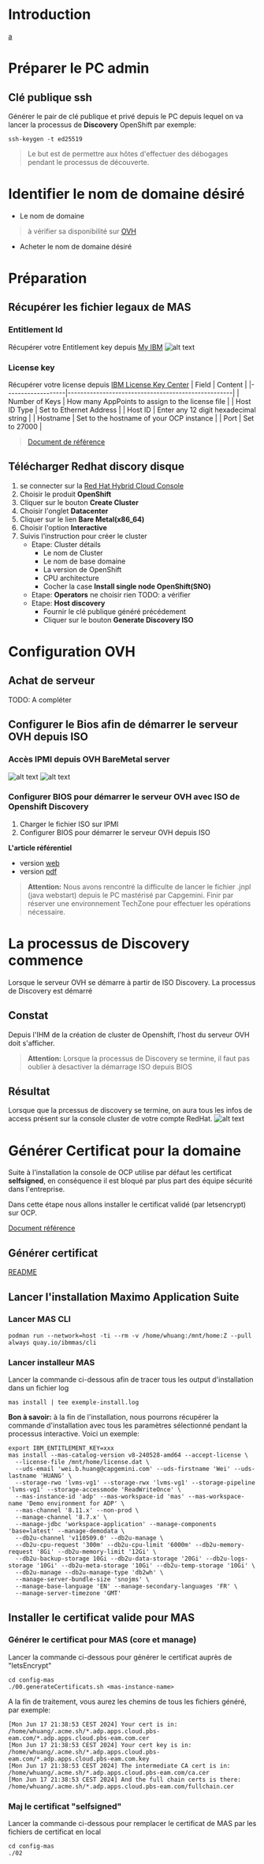 # Introduction

<!-- TODO: annexe -->
[a](README.md/)

# Préparer le PC admin
## Clé publique ssh
Générer le pair de clé publique et privé depuis le PC depuis lequel on va lancer la processus de **Discovery** OpenShift par exemple:
```shell
ssh-keygen -t ed25519
```
> Le but est de permettre aux hôtes d'effectuer des débogages pendant le processus de découverte.

# Identifier le nom de domaine désiré
- Le nom de domaine
> à vérifier sa disponibilité sur [OVH](https://www.ovh.com/fr/order/webcloud/?#/webCloud/domain/select?selection=~())
- Acheter le nom de domaine désiré

# Préparation
## Récupérer les fichier legaux de MAS
### Entitlement Id
Récupérer votre Entitlement key depuis [My IBM](https://myibm.ibm.com/dashboard/)
![alt text](images/EntitlementKey.png)

### License key
Récupérer votre license depuis [IBM License Key Center](https://licensing.flexnetoperations.com/control/ibmr/login?nextURL=%2Fcontrol%2Fibmr%2Fibmrindex)
| Field             | Content                                            |
|-------------------|----------------------------------------------------|
| Number of Keys    | How many AppPoints to assign to the license file   |
| Host ID Type      | Set to Ethernet Address                            |
| Host ID           | Enter any 12 digit hexadecimal string              |
| Hostname          | Set to the hostname of your OCP instance           |
| Port              | Set to 27000                                       |

> [Document de référence](https://ibm-mas.github.io/cli/guides/install/#12-mas-license-file)



## Télécharger Redhat discory disque
1. se connecter sur la [Red Hat Hybrid Cloud Console](https://console.redhat.com)
2. Choisir le produit **OpenShift**
3. Cliquer sur le bouton **Create Cluster**
4. Choisir l'onglet **Datacenter**
5. Cliquer sur le lien **Bare Metal(x86_64)**
6. Choisir l'option **Interactive**
7. Suivis l'instruction pour créer le cluster
	- Etape: Cluster détails
		- Le nom de Cluster
		- Le nom de base domaine
		- La version de OpenShift
		- CPU architecture
		- Cocher la case **Install single node OpenShift(SNO)**
	- Etape: **Operators** ne choisir rien TODO: a vérifier
	- Etape: **Host discovery**
		- Fournir le clé publique généré précédement
		- Cliquer sur le bouton **Generate Discovery ISO**

# Configuration OVH
## Achat de serveur
TODO: A compléter

## Configurer le Bios afin de démarrer le serveur OVH depuis ISO
### Accès IPMI depuis OVH BareMetal server
![alt text](<images/console ovh server.png>)
![alt text](<images/IPMI java webstart.png>)

### Configurer BIOS pour démarrer le serveur OVH avec ISO de Openshift Discovery
1. Charger le fichier ISO sur IPMI
2. Configurer BIOS pour démarrer le serveur OVH depuis ISO

__L'article référentiel__
- version [web](https://support.us.ovhcloud.com/hc/en-us/articles/360000108630-How-to-Install-an-OS-with-IPMI#v2)
- version [pdf](./reference/How%20to%20Install%20an%20OS%20with%20IPMI%20–%20Articles.pdf)

> **Attention:** 
> Nous avons rencontré la difficulte de lancer le fichier .jnpl (java webstart) depuis le PC mastérisé par Capgemini. Finir par réserver une environnement TechZone pour effectuer les opérations nécessaire.


# La processus de Discovery commence
Lorsque le serveur OVH se démarre à partir de ISO Discovery. La processus de Discovery est démarré

## Constat
Depuis l'IHM de la création de cluster de Openshift, l'host du serveur OVH doit s'afficher.
> **Attention:** 
> Lorsque la processus de Discovery se termine, il faut pas oublier à desactiver la démarrage ISO depuis BIOS


## Résultat
Lorsque que la prcessus de discovery se termine, on aura tous les infos de access présent sur la console cluster de votre compte RedHat.
![alt text](images/ocpDiscoveryFinished.png)


# Générer Certificat pour la domaine
Suite à l'installation la console de OCP utilise par défaut les certificat **selfsigned**, en conséquence il est bloqué par plus part des équipe sécurité dans l'entreprise.

Dans cette étape nous allons installer le certificat validé (par letsencrypt) sur OCP.

[Document référence](https://www.edouard.bzh/guide-certificat-wildcard-lets-encrypt-acmesh-nginx-ovh/)

## Générer certificat
[README](./setup-ocp-sno/README.md)



## Lancer l'installation Maximo Application Suite
### Lancer MAS CLI
```shell
podman run --network=host -ti --rm -v /home/whuang:/mnt/home:Z --pull always quay.io/ibmmas/cli
```
### Lancer installeur MAS
Lancer la commande ci-dessous afin de tracer tous les output d'installation dans un fichier log
```
mas install | tee exemple-install.log
```
**Bon à savoir:** à la fin de l'installation, nous pourrons récupérer la commande d'installation avec tous les paramètres sélectionné pendant la processus interactive. Voici un exemple:
```shell
export IBM_ENTITLEMENT_KEY=xxx
mas install --mas-catalog-version v8-240528-amd64 --accept-license \
  --license-file /mnt/home/license.dat \
  --uds-email 'wei.b.huang@capgemini.com' --uds-firstname 'Wei' --uds-lastname 'HUANG' \
  --storage-rwo 'lvms-vg1' --storage-rwx 'lvms-vg1' --storage-pipeline 'lvms-vg1' --storage-accessmode 'ReadWriteOnce' \
  --mas-instance-id 'adp' --mas-workspace-id 'mas' --mas-workspace-name 'Demo environment for ADP' \
  --mas-channel '8.11.x' --non-prod \
  --manage-channel '8.7.x' \
  --manage-jdbc 'workspace-application' --manage-components 'base=latest' --manage-demodata \
  --db2u-channel 'v110509.0' --db2u-manage \
  --db2u-cpu-request '300m' --db2u-cpu-limit '6000m' --db2u-memory-request '8Gi' --db2u-memory-limit '12Gi' \
  --db2u-backup-storage 10Gi --db2u-data-storage '20Gi' --db2u-logs-storage '10Gi' --db2u-meta-storage '10Gi' --db2u-temp-storage '10Gi' \
  --db2u-manage --db2u-manage-type 'db2wh' \
  --manage-server-bundle-size 'snojms' \
  --manage-base-language 'EN' --manage-secondary-languages 'FR' \
  --manage-server-timezone 'GMT'
```

## Installer le certificat valide pour MAS
### Générer le certificat pour MAS (core et manage)
Lancer la commande ci-dessous pour générer le certificat auprès de "letsEncrypt"
```shell
cd config-mas
./00.generateCertificats.sh <mas-instance-name>
```

A la fin de traitement, vous aurez les chemins de tous les fichiers généré, par exemple:
```shell
[Mon Jun 17 21:38:53 CEST 2024] Your cert is in: /home/whuang/.acme.sh/*.adp.apps.cloud.pbs-eam.com/*.adp.apps.cloud.pbs-eam.com.cer
[Mon Jun 17 21:38:53 CEST 2024] Your cert key is in: /home/whuang/.acme.sh/*.adp.apps.cloud.pbs-eam.com/*.adp.apps.cloud.pbs-eam.com.key
[Mon Jun 17 21:38:53 CEST 2024] The intermediate CA cert is in: /home/whuang/.acme.sh/*.adp.apps.cloud.pbs-eam.com/ca.cer
[Mon Jun 17 21:38:53 CEST 2024] And the full chain certs is there: /home/whuang/.acme.sh/*.adp.apps.cloud.pbs-eam.com/fullchain.cer
```

### Maj le certificat "selfsigned"
Lancer la commande ci-dessous pour remplacer le certificat de MAS par les fichiers de certificat en local
```shell
cd config-mas
./02
```